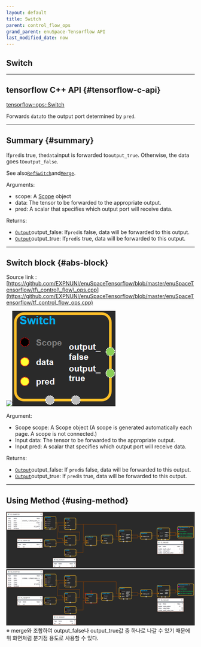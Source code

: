 ```yaml
--- 
layout: default 
title: Switch 
parent: control_flow_ops 
grand_parent: enuSpace-Tensorflow API 
last_modified_date: now 
--- 
```


## Switch

---

## tensorflow C++ API {#tensorflow-c-api}

[tensorflow::ops::Switch](https://www.tensorflow.org/api_docs/cc/class/tensorflow/ops/switch.html)

Forwards `data`to the output port determined by `pred`.

---

## Summary {#summary}

If`pred`is true, the`data`input is forwarded to`output_true`. Otherwise, the data goes to`output_false`.

See also[`RefSwitch`](https://www.tensorflow.org/api_docs/cc/class/tensorflow/ops/ref-switch.html#classtensorflow_1_1ops_1_1_ref_switch)and[`Merge`](https://www.tensorflow.org/api_docs/cc/class/tensorflow/ops/merge.html#classtensorflow_1_1ops_1_1_merge).

Arguments:

* scope: A [Scope](https://www.tensorflow.org/api_docs/cc/class/tensorflow/scope.html#classtensorflow_1_1_scope) object 
* data: The tensor to be forwarded to the appropriate output.
* pred: A scalar that specifies which output port will receive data.

Returns:

* [`Output`](https://www.tensorflow.org/api_docs/cc/class/tensorflow/output.html#classtensorflow_1_1_output)output\_false: If`pred`is false, data will be forwarded to this output.
* [`Output`](https://www.tensorflow.org/api_docs/cc/class/tensorflow/output.html#classtensorflow_1_1_output)output\_true: If`pred`is true, data will be forwarded to this output.

---

## Switch block {#abs-block}

Source link :[https://github.com/EXPNUNI/enuSpaceTensorflow/blob/master/enuSpaceTensorflow/tf\_control\_flow\_ops.cpp](https://github.com/EXPNUNI/enuSpaceTensorflow/blob/master/enuSpaceTensorflow/tf_control_flow_ops.cpp)

![](./assets/tf_control_flow_ops/switch1.png)![](/assets/control_flow_ops/switch1.png)

Argument:

* Scope scope: A Scope object \(A scope is generated automatically each page. A scope is not connected.\)
* Input data: The tensor to be forwarded to the appropriate output.
* Input pred: A scalar that specifies which output port will receive data.

Returns:

* [`Output`](https://www.tensorflow.org/api_docs/cc/class/tensorflow/output.html#classtensorflow_1_1_output)output\_false: If `pred`is false, data will be forwarded to this output.
* [`Output`](https://www.tensorflow.org/api_docs/cc/class/tensorflow/output.html#classtensorflow_1_1_output)output\_true: If `pred`is true, data will be forwarded to this output.

---

## Using Method {#using-method}

![](/assets/control_flow_ops/loopcond2.png)![](/assets/control_flow_ops/loopcond3.png)※ merge와 조합하여 output\_false나 output\_true값 중 하나로 나갈 수 있기 때문에 위 화면처럼 분기점 용도로 사용할 수 있다. 

